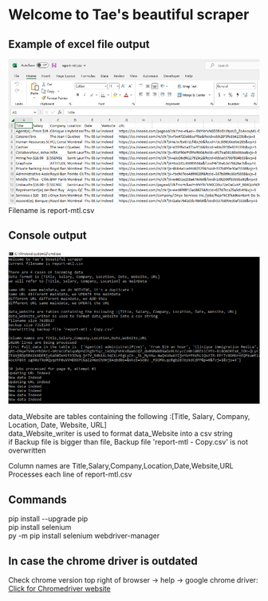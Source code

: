 Welcome to Tae's beautiful scraper
==================================

## Example of excel file output  
![preview](https://github.com/teatae/MTLjobscraper/blob/main/preview.png?raw=true)  
Filename is report-mtl.csv  

## Console output  
![preview](https://github.com/teatae/MTLjobscraper/blob/main/preview2.png?raw=true)  

data_Website are tables containing the following :[Title, Salary, Company, Location, Date, Website, URL]  
data_Website_writer is used to format data_Website into a csv string  
if Backup file is bigger than file, Backup file 'report-mtl - Copy.csv' is not overwritten  

Column names are Title,Salary,Company,Location,Date,Website,URL  
Processes each line of report-mtl.csv  

## Commands 
pip install --upgrade pip  
pip install selenium  
py -m pip install selenium webdriver-manager  

## In case the chrome driver is outdated
Check chrome version top right of browser -> help -> google chrome driver:
[Click for Chromedriver website](https://sites.google.com/chromium.org/driver/downloads)
